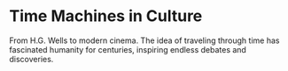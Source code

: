 # Time Machines in Culture
From H.G. Wells to modern cinema.
The idea of traveling through time has fascinated humanity for centuries, inspiring endless debates and discoveries.
